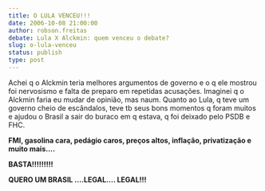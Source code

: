 ```yaml
---
title: O LULA VENCEU!!!
date: 2006-10-08 21:00:00
author: robson.freitas
debate: Lula X Alckmin: quem venceu o debate?
slug: o-lula-venceu
status: publish 
type: post
---
```


Achei q o Alckmin teria melhores argumentos de governo e o q ele mostrou foi nervosismo e falta de preparo em repetidas acusações. Imaginei q o Alckmin faria eu mudar de opinião, mas naum. Quanto ao Lula, q teve um governo cheio de escândalos, teve tb seus bons momentos q foram muitos e ajudou o Brasil a sair do buraco em q estava, q foi deixado pelo PSDB e FHC.


**FMI, gasolina cara, pedágio caros, preços altos, inflação, privatização e muito mais....**


**BASTA!!!!!!!!!**


**QUERO UM BRASIL ....LEGAL.... LEGAL!!!**


